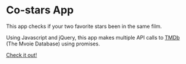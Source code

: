 # Co-stars App

This app checks if your two favorite stars been in the same film.

Using Javascript and jQuery, this app makes multiple API calls to [TMDb](https://www.themoviedb.org/) (The Mvoie Database) using promises.

[Check it out!](https://alidarab.github.io/co-stars-app/)
